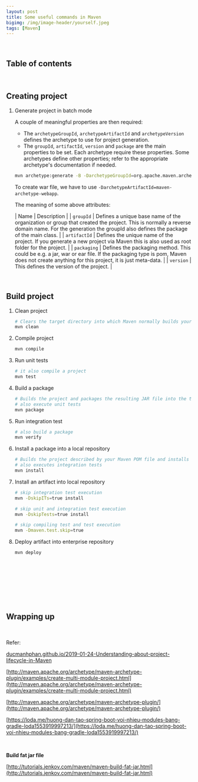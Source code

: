 ```yaml
---
layout: post
title: Some useful commands in Maven
bigimg: /img/image-header/yourself.jpeg
tags: [Maven]
---
```





<br>

## Table of contents





<br>

## Creating project
1. Generate project in batch mode

    A couple of meaningful properties are then required:
    - The ```archetypeGroupId```, ```archetypeArtifactId``` and ```archetypeVersion``` defines the archetype to use for project generation.
    - The ```groupId```, ```artifactId```, ```version``` and ```package``` are the main properties to be set. Each archetype require these properties. Some archetypes define other properties; refer to the appropriate archetype's documentation if needed.

    ```bash
    mvn archetype:generate -B -DarchetypeGroupId=org.apache.maven.archetypes -DarchetypeArtifactId=maven-archetype-quickstart -DarchetypeVersion=1.1 -DgroupId=com.company -DartifactId=project -Dversion=1.0-SNAPSHOT -Dpackage=com.company.project
    ```

    To create war file, we have to use ```-DarchetypeArtifactId=maven-archetype-webapp```.

    The meaning of some above attributes:

    |              Name              |                  Description                  |
    | ```groupId```                  | Defines a unique base name of the organization or group that created the project. This is normally a reverse domain name. For the generation the groupId also defines the package of the main class. |
    | ```artifactId```               | Defines the unique name of the project. If you generate a new project via Maven this is also used as root folder for the project. |
    | ```packaging```                | Defines the packaging method. This could be e.g. a jar, war or ear file. If the packaging type is pom, Maven does not create anything for this project, it is just meta-data. |
    | ```version```                  | This defines the version of the project. |

<br>

## Build project
1. Clean project

    ```bash
    # Clears the target directory into which Maven normally builds your project.
    mvn clean
    ```

2. Compile project

    ```bash
    mvn compile
    ```

3. Run unit tests

    ```bash
    # it also compile a project
    mvn test
    ```

3. Build a package

    ```bash
    # Builds the project and packages the resulting JAR file into the target directory
    # also execute unit tests
    mvn package
    ```

4. Run integration test

    ```bash
    # also build a package
    mvn verify
    ```

5. Install a package into a local repository

    ```bash
    # Builds the project described by your Maven POM file and installs the resulting artifact (JAR) into your local Maven repository
    # also executes integration tests
    mvn install
    ```

6. Install an artifact into local repository

    ```bash
    # skip integration test execution
    mvn -DskipITs=true install

    # skip unit and integration test execution
    mvn -DskipTests=true install

    # skip compiling test and test execution
    mvn -Dmaven.test.skip=true
    ```

7. Deploy artifact into enterprise repository

    ```bash
    mvn deploy
    ```


<br>

## 




<br>

## 




<br>

## Wrapping up




<br>

Refer:

[ducmanhphan.github.io/2019-01-24-Understanding-about-project-lifecycle-in-Maven](ducmanhphan.github.io/2019-01-24-Understanding-about-project-lifecycle-in-Maven)

[http://maven.apache.org/archetype/maven-archetype-plugin/examples/create-multi-module-project.html](http://maven.apache.org/archetype/maven-archetype-plugin/examples/create-multi-module-project.html)

[http://maven.apache.org/archetype/maven-archetype-plugin/](http://maven.apache.org/archetype/maven-archetype-plugin/)

[https://loda.me/huong-dan-tao-spring-boot-voi-nhieu-modules-bang-gradle-loda1553919997213/](https://loda.me/huong-dan-tao-spring-boot-voi-nhieu-modules-bang-gradle-loda1553919997213/)

<br>

**Build fat jar file**

[http://tutorials.jenkov.com/maven/maven-build-fat-jar.html](http://tutorials.jenkov.com/maven/maven-build-fat-jar.html)
